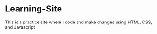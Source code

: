 # Learning-Site
This is a practice site where I code and make changes using HTML, CSS, and Javascript
